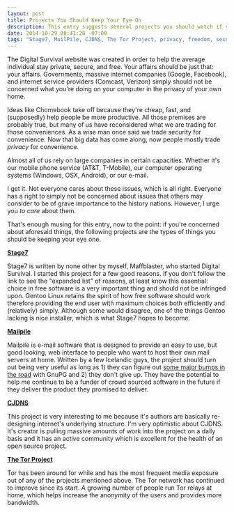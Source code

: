```yaml
---
layout: post
title: Projects You Should Keep Your Eye On
description: This entry suggests several projects you should watch if you care about privacy, security, and liberty.
date: 2014-10-29 08:41:28 -07:00
tags: "Stage7, MailPile, CJDNS, The Tor Project, privacy, freedom, security, liberty"
---
```


The Digital Survival website was created in order to help the average individual stay private, secure, and free. Your affairs should be just that: your affairs. Governments, massive internet companies (Google, Facebook), and internet service providers (Comcast, Verizon) simply should not be concerned what you're doing on your computer in the privacy of your own home.

Ideas like Chomebook take off because they're cheap, fast, and (supposedly) help people be more productive. All those premises are probably true, but many of us have reconsidered what we are trading for those conveniences. As a wise man once said we trade security for convenience. Now that big data has come along, now people mostly trade *privacy* for convenience. 

Almost all of us rely on large companies in certain capacities. Whether it's our mobile phone service (AT&T, T-Mobile), our computer operating systems (Windows, OSX, Android), or our e-mail.

I get it. Not everyone cares about these issues, which is all right. Everyone has a right to simply not be concerned about issues that others may consider to be of grave importance to the history nations. However, I urge you *to care* about them.

That's enough musing for this entry, now to the point: if you're concerned about aforesaid things, the following projects are the types of things you should be keeping your eye one.

**[Stage7](https://github.com/DigitalSurvival/Stage7)**

Stage7 is written by none other by myself, Maffblaster, who started Digital Survival. I started this project for a few good reasons. If you don't follow the link to see the "expanded list" of reasons, at least know this essential: choice in free software is a very important thing and should not be infringed upon. Gentoo Linux retains the spirit of how free software should work therefore providing the end user with maximum choices both efficiently and (relatively) simply. Although some would disagree, one of the things Gentoo lacking is nice installer, which is what Stage7 hopes to become.


**[Mailpile](https://github.com/pagekite/Mailpile)**

Mailpile is e-mail software that is designed to provide an easy to use, but good looking, web interface to people who want to host their own mail servers at home. Written by a few Icelandic guys, the project should turn out being very useful as long as 1) they can figure out [some major bumps in the road](https://www.mailpile.is/blog/2014-10-07_Some_Thoughts_on_GnuPG.html) with GnuPG and 2) they don't give up. They have the potential to help me continue to be a funder of crowd sourced software in the future if they deliver the product they promised to deliver. 

**[CJDNS](https://github.com/cjdelisle/cjdns)**

This project is very interesting to me because it's authors are basically re-designing internet's underlying structure. I'm very optimistic about CJDNS. It's creator is pulling massive amounts of work into the project on a daily basis and it has an active community which is excellent for the health of an open source project. 

**[The Tor Project](https://www.torproject.org/)**

Tor has been around for while and has the most frequent media exposure out of any of the projects mentioned above. The Tor network has continued to improve since its start. A growing number of people run Tor relays at home, which helps increase the anonymity of the users and provides more bandwidth.